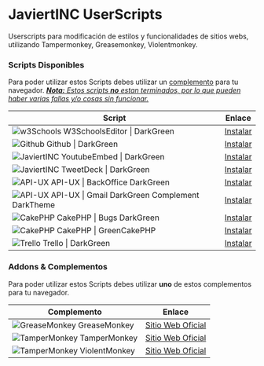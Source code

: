 # JaviertINC UserScripts

Userscripts para modificación de estilos y funcionalidades de sitios webs, utilizando Tampermonkey, Greasemonkey, Violentmonkey.


### Scripts Disponibles

Para poder utilizar estos Scripts debes utilizar un [complemento](./README.md#addons--complementos) para tu navegador.
[_**Nota:** Estos scripts **no** estan terminados, por lo que pueden haber varias fallas y/o cosas sin funcionar._](#)

| Script | Enlace |
| ------ | ------ |
| ![w3Schools](https://www.google.com/s2/favicons?domain=w3schools.com) W3SchoolsEditor \| DarkGreen | [Instalar](https://javiertinc.github.io/userscripts/scripts/w3schools.editor.user.js) |
| ![Github](https://www.google.com/s2/favicons?domain=github.com) Github \| DarkGreen | [Instalar](https://javiertinc.github.io/userscripts/scripts/github.darkgreen.user.js) |
| ![JaviertINC](https://www.google.com/s2/favicons?domain=youtube.com) YoutubeEmbed \| DarkGreen | [Instalar](https://javiertinc.github.io/userscripts/scripts/youtube.embed.user.js) |
| ![JaviertINC](https://www.google.com/s2/favicons?domain=tweetdeck.twitter.com) TweetDeck \| DarkGreen | [Instalar](https://javiertinc.github.io/userscripts/scripts/twitter.tweetdeck.user.js) |
| ![API-UX](https://www.google.com/s2/favicons?domain=api-ux.com) API-UX \| BackOffice DarkGreen | [Instalar](https://javiertinc.github.io/userscripts/scripts/api-ux.backoffice.user.js) |
| ![API-UX](https://www.google.com/s2/favicons?domain=api-ux.com) API-UX \| Gmail DarkGreen Complement DarkTheme | [Instalar](https://javiertinc.github.io/userscripts/scripts/api-ux.gmail.user.js) |
| ![CakePHP](https://www.google.com/s2/favicons?domain=cakephp.org) CakePHP \| Bugs DarkGreen | [Instalar](https://javiertinc.github.io/userscripts/scripts/cakephp.bugs.user.js) |
| ![CakePHP](https://www.google.com/s2/favicons?domain=cakephp.org) CakePHP \| GreenCakePHP | [Instalar](https://javiertinc.github.io/userscripts/scripts/cakephp.green.user.js) |
| ![Trello](https://www.google.com/s2/favicons?domain=trello.com) Trello \| DarkGreen | [Instalar](https://javiertinc.github.io/userscripts/scripts/trello.green.user.js) |


### Addons & Complementos

Para poder utilizar estos Scripts debes utilizar **uno** de estos complementos para tu navegador.

| Complemento | Enlace |
| ------ | ------ |
| ![GreaseMonkey](https://www.google.com/s2/favicons?domain=www.greasespot.net) GreaseMonkey | [Sitio Web Oficial](https://www.greasespot.net/) |
| ![TamperMonkey](https://www.google.com/s2/favicons?domain=www.tampermonkey.net) TamperMonkey | [Sitio Web Oficial](https://www.tampermonkey.net/) |
| ![TamperMonkey](https://www.google.com/s2/favicons?domain=violentmonkey.github.io) ViolentMonkey | [Sitio Web Oficial](https://violentmonkey.github.io/) |

